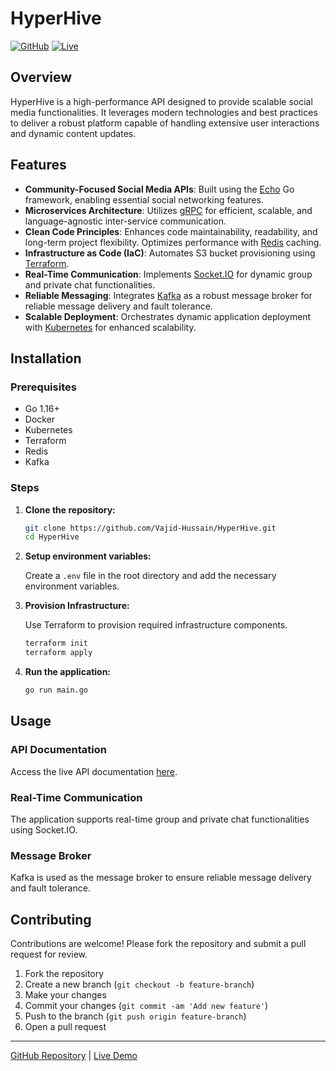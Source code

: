 # HyperHive

[![GitHub](https://img.shields.io/badge/GitHub-Repository-blue)](https://github.com/Vajid-Hussain/HyperHive)
[![Live](https://img.shields.io/badge/Live-Demo-green)](https://hyperhive.vajid.tech/swagger/index.html)

## Overview

HyperHive is a high-performance API designed to provide scalable social media functionalities. It leverages modern technologies and best practices to deliver a robust platform capable of handling extensive user interactions and dynamic content updates.

## Features

- **Community-Focused Social Media APIs**: Built using the [Echo](https://echo.labstack.com/) Go framework, enabling essential social networking features.
- **Microservices Architecture**: Utilizes [gRPC](https://grpc.io/) for efficient, scalable, and language-agnostic inter-service communication.
- **Clean Code Principles**: Enhances code maintainability, readability, and long-term project flexibility. Optimizes performance with [Redis](https://redis.io/) caching.
- **Infrastructure as Code (IaC)**: Automates S3 bucket provisioning using [Terraform](https://www.terraform.io/).
- **Real-Time Communication**: Implements [Socket.IO](https://github.com/googollee/go-socket.io) for dynamic group and private chat functionalities.
- **Reliable Messaging**: Integrates [Kafka](https://kafka.apache.org/) as a robust message broker for reliable message delivery and fault tolerance.
- **Scalable Deployment**: Orchestrates dynamic application deployment with [Kubernetes](https://kubernetes.io/) for enhanced scalability.

## Installation

### Prerequisites

- Go 1.16+
- Docker
- Kubernetes
- Terraform
- Redis
- Kafka

### Steps

1. **Clone the repository:**

    ```bash
    git clone https://github.com/Vajid-Hussain/HyperHive.git
    cd HyperHive
    ```

2. **Setup environment variables:**

    Create a `.env` file in the root directory and add the necessary environment variables.

3. **Provision Infrastructure:**

    Use Terraform to provision required infrastructure components.

    ```bash
    terraform init
    terraform apply
    ```

4. **Run the application:**

    ```bash
    go run main.go
    ```

## Usage

### API Documentation

Access the live API documentation [here](https://hyperhive.vajid.tech/swagger/index.html).

### Real-Time Communication

The application supports real-time group and private chat functionalities using Socket.IO.

### Message Broker

Kafka is used as the message broker to ensure reliable message delivery and fault tolerance.

## Contributing

Contributions are welcome! Please fork the repository and submit a pull request for review.

1. Fork the repository
2. Create a new branch (`git checkout -b feature-branch`)
3. Make your changes
4. Commit your changes (`git commit -am 'Add new feature'`)
5. Push to the branch (`git push origin feature-branch`)
6. Open a pull request

---

[GitHub Repository](https://github.com/Vajid-Hussain/HyperHive) | [Live Demo](https://hyperhive.vajid.tech/swagger/index.html)
